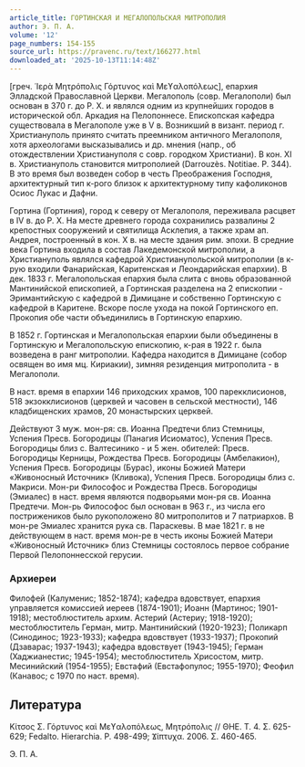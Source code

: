 ```yaml
---
article_title: ГОРТИНСКАЯ И МЕГАЛОПОЛЬСКАЯ МИТРОПОЛИЯ
author: Э. П. А.
volume: '12'
page_numbers: 154-155
source_url: https://pravenc.ru/text/166277.html
downloaded_at: '2025-10-13T11:14:48Z'
---
```


[греч. ῾Ιερὰ Μητρόπολις Γόρτυνος καὶ Μεϒαλοπόλεως], епархия Элладской Православной Церкви. Мегалополь (совр. Мегалополи) был основан в 370 г. до Р. Х. и являлся одним из крупнейших городов в исторической обл. Аркадия на Пелопоннесе. Епископская кафедра существовала в Мегалополе уже в V в. Возникший в визант. период г. Христиануполь принято считать преемником античного Мегалополя, хотя археологами высказывались и др. мнения (напр., об отождествлении Христиануполя с совр. городком Христиани). В кон. XI в. Христиануполь становится митрополией (Darrouzès. Notitiae. P. 344). В это время был возведен собор в честь Преображения Господня, архитектурный тип к-рого близок к архитектурному типу кафоликонов Осиос Лукас и Дафни.

Гортина (Гортиния), город к северу от Мегалополя, переживала расцвет в IV в. до Р. Х. На месте древнего города сохранились развалины 2 крепостных сооружений и святилища Асклепия, а также храм ап. Андрея, построенный в кон. Х в. на месте здания рим. эпохи. В средние века Гортина входила в состав Лакедемонской митрополии, а Христиануполь являлся кафедрой Христианупольской митрополии (в к-рую входили Фанарийская, Каритенская и Леондарийская епархии). В дек. 1833 г. Мегалопольская епархия была слита с вновь образованной Мантинийской епископией, а Гортинская разделена на 2 епископии - Эримантийскую с кафедрой в Димицане и собственно Гортинскую с кафедрой в Каритене. Вскоре после ухода на покой Гортинского еп. Прокопия обе части объединились в Гортинскую епархию.

В 1852 г. Гортинская и Мегалопольская епархии были объединены в Гортинскую и Мегалопольскую епископию, к-рая в 1922 г. была возведена в ранг митрополии. Кафедра находится в Димицане (собор освящен во имя мц. Кириакии), зимняя резиденция митрополита - в Мегалополи.

В наст. время в епархии 146 приходских храмов, 100 парекклисионов, 518 экзокклисионов (церквей и часовен в сельской местности), 146 кладбищенских храмов, 20 монастырских церквей.

Действуют 3 муж. мон-ря: св. Иоанна Предтечи близ Стемницы, Успения Пресв. Богородицы (Панагия Исиоматос), Успения Пресв. Богородицы близ с. Валтесинико - и 5 жен. обителей: Пресв. Богородицы Керницы, Рождества Пресв. Богородицы (Амбелакион), Успения Пресв. Богородицы (Бурас), иконы Божией Матери «Живоносный Источник» (Кливока), Успения Пресв. Богородицы близ с. Макриси. Мон-ри Философос и Рождества Пресв. Богородицы (Эмиалес) в наст. время являются подворьями мон-ря св. Иоанна Предтечи. Мон-рь Философос был основан в 963 г., из числа его пострижеников было рукоположено 80 митрополитов и 7 патриархов. В мон-ре Эмиалес хранится рука св. Параскевы. В мае 1821 г. в не действующем в наст. время мон-ре в честь иконы Божией Матери «Живоносный Источник» близ Стемницы состоялось первое собрание Первой Пелопоннесской герусии.

### Архиереи

Филофей (Калуменис; 1852-1874); кафедра вдовствует, епархия управляется комиссией иереев (1874-1901); Иоанн (Мартинос; 1901-1918); местоблюститель архим. Астерий (Астериу; 1918-1920); местоблюститель Герман, митр. Мантинийский (1920-1923); Поликарп (Синодинос; 1923-1933); кафедра вдовствует (1933-1937); Прокопий (Дзаварас; 1937-1943); кафедра вдовствует (1943-1945); Герман (Хаджианестис; 1945-1954); местоблюститель Хрисостом, митр. Месинийский (1954-1955); Евстафий (Евстафопулос; 1955-1970); Феофил (Канавос; с 1970 по наст. время).

## Литература

Κίτσος Σ. Γόρτυνος καὶ Μεϒαλοπόλεως, Μητρόπολις // ΘΗΕ. T. 4. Σ. 625-629; Fedalto. Hierarchia. P. 498-499; Ϫίπτυχα. 2006. Σ. 460-465.

Э. П. А.
